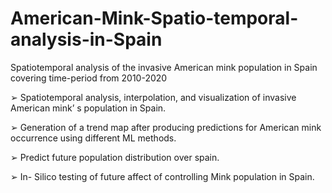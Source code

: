 # American-Mink-Spatio-temporal-analysis-in-Spain
Spatiotemporal analysis of the invasive American mink population in Spain covering time-period from 2010-2020

➢ Spatiotemporal analysis, interpolation, and visualization of invasive American
mink’ s population in Spain.

➢ Generation of a trend map after producing predictions for American mink
occurrence using different ML methods.

➢ Predict future population distribution over spain.

➢ In- Silico testing of future affect of controlling Mink population in Spain.
